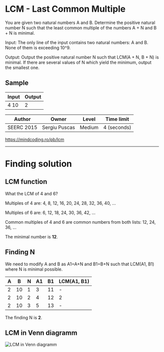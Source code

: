 # LCM - Last Common Multiple

You are given two natural numbers A and B. Determine the positive natural number N such that the least common multiple of the numbers A + N and B + N is minimal.

Input: The only line of the input contains two natural numbers: A and B. None of them is exceeding 10^9.

Output: Output the positive natural number N such that LCM(A + N, B + N) is minimal. If there are several values of N which yield the minimum, output the smallest one.

## Sample
Input | Output
---   | --- 
4 10  | 2

Author | Owner | Level | Time limit
--- | --- | --- | ---
SEERC 2015 | Sergiu Puscas | Medium | 4 (seconds)

https://mindcoding.ro/pb/lcm

---

# Finding solution

## LCM function

What the LCM of 4 and 6?

Multiples of 4 are: 4, 8, 12, 16, 20, 24, 28, 32, 36, 40, ...

Multiples of 6 are: 6, 12, 18, 24, 30, 36, 42, ...

Common multiples of 4 and 6 are common numbers from both lists: 12, 24, 36, ...

The minimal number is **12**.


## Finding N

We need to modify A and B as A1=A+N and B1=B+N such that LCM(A1, B1) where N is minimal possible.

A | B | N | A1 | B1 | LCM(A1, B1)
--- | --- | --- | --- | --- | ---
2 | 10 | 1 | 3 | 11 | -
2 | 10 | 2 | 4 | 12 | 2
2 | 10 | 3 | 5 | 13 | -

The finding N is **2**.

## LCM in Venn diagramm

![LCM in Venn diagramm](https://upload.wikimedia.org/wikipedia/commons/thumb/c/c9/Symmetrical_5-set_Venn_diagram_LCM_2_3_4_5_7.svg/375px-Symmetrical_5-set_Venn_diagram_LCM_2_3_4_5_7.svg.png)


